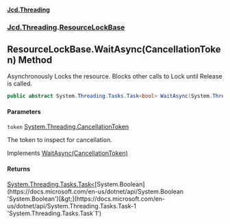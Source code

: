 #### [Jcd.Threading](index.md 'index')
### [Jcd.Threading](Jcd.Threading.md 'Jcd.Threading').[ResourceLockBase](ResourceLockBase.md 'Jcd.Threading.ResourceLockBase')

## ResourceLockBase.WaitAsync(CancellationToken) Method

Asynchronously Locks the resource. Blocks other calls to Lock until Release is called.

```csharp
public abstract System.Threading.Tasks.Task<bool> WaitAsync(System.Threading.CancellationToken token);
```
#### Parameters

<a name='Jcd.Threading.ResourceLockBase.WaitAsync(System.Threading.CancellationToken).token'></a>

`token` [System.Threading.CancellationToken](https://docs.microsoft.com/en-us/dotnet/api/System.Threading.CancellationToken 'System.Threading.CancellationToken')

The token to inspect for cancellation.

Implements [WaitAsync(CancellationToken)](IResourceLock.WaitAsync.nmWfqBUe9gzKavYfWfB1wQ.md 'Jcd.Threading.IResourceLock.WaitAsync(System.Threading.CancellationToken)')

#### Returns
[System.Threading.Tasks.Task&lt;](https://docs.microsoft.com/en-us/dotnet/api/System.Threading.Tasks.Task-1 'System.Threading.Tasks.Task`1')[System.Boolean](https://docs.microsoft.com/en-us/dotnet/api/System.Boolean 'System.Boolean')[&gt;](https://docs.microsoft.com/en-us/dotnet/api/System.Threading.Tasks.Task-1 'System.Threading.Tasks.Task`1')